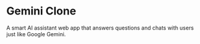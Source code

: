 # Gemini Clone

A smart AI assistant web app that answers questions and chats with users just like Google Gemini.
